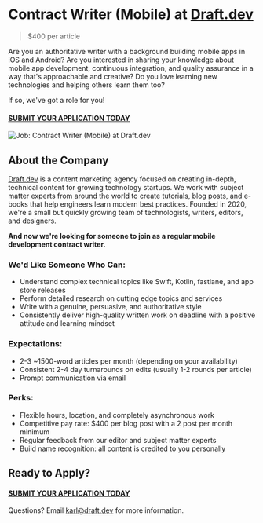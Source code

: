 # Contract Writer (Mobile) at [Draft.dev](https://draft.dev/)
> $400 per article

Are you an authoritative writer with a background building mobile apps in iOS and Android? Are you interested in sharing your knowledge about mobile app development, continuous integration, and quality assurance in a way that's approachable and creative? Do you love learning new technologies and helping others learn them too?

If so, we've got a role for you!

#### [SUBMIT YOUR APPLICATION TODAY](https://airtable.com/shrr765BNHlpAzaX4)

![Job: Contract Writer (Mobile) at Draft.dev](https://draft.dev/learn/assets/posts/engineering-12.png)

## About the Company
[Draft.dev](https://draft.dev/) is a content marketing agency focused on creating in-depth, technical content for growing technology startups. We work with subject matter experts from around the world to create tutorials, blog posts, and e-books that help engineers learn modern best practices. Founded in 2020, we're a small but quickly growing team of technologists, writers, editors, and designers.

**And now we're looking for someone to join as a regular mobile development contract writer.**

### We'd Like Someone Who Can:
- Understand complex technical topics like Swift, Kotlin, fastlane, and app store releases
- Perform detailed research on cutting edge topics and services
- Write with a genuine, persuasive, and authoritative style
- Consistently deliver high-quality written work on deadline with a positive attitude and learning mindset

### Expectations:
- 2-3 ~1500-word articles per month (depending on your availability)
- Consistent 2-4 day turnarounds on edits (usually 1-2 rounds per article)
- Prompt communication via email

### Perks:
- Flexible hours, location, and completely asynchronous work
- Competitive pay rate: $400 per blog post with a 2 post per month minimum
- Regular feedback from our editor and subject matter experts
- Build name recognition: all content is credited to you personally

## Ready to Apply?

#### [SUBMIT YOUR APPLICATION TODAY](https://airtable.com/shrr765BNHlpAzaX4)

Questions? Email [karl@draft.dev](mailto:karl@draft.dev) for more information.
